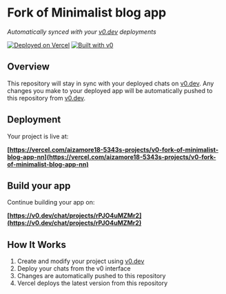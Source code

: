 # Fork of Minimalist blog app

*Automatically synced with your [v0.dev](https://v0.dev) deployments*

[![Deployed on Vercel](https://img.shields.io/badge/Deployed%20on-Vercel-black?style=for-the-badge&logo=vercel)](https://vercel.com/aizamore18-5343s-projects/v0-fork-of-minimalist-blog-app-nn)
[![Built with v0](https://img.shields.io/badge/Built%20with-v0.dev-black?style=for-the-badge)](https://v0.dev/chat/projects/rPJO4uMZMr2)

## Overview

This repository will stay in sync with your deployed chats on [v0.dev](https://v0.dev).
Any changes you make to your deployed app will be automatically pushed to this repository from [v0.dev](https://v0.dev).

## Deployment

Your project is live at:

**[https://vercel.com/aizamore18-5343s-projects/v0-fork-of-minimalist-blog-app-nn](https://vercel.com/aizamore18-5343s-projects/v0-fork-of-minimalist-blog-app-nn)**

## Build your app

Continue building your app on:

**[https://v0.dev/chat/projects/rPJO4uMZMr2](https://v0.dev/chat/projects/rPJO4uMZMr2)**

## How It Works

1. Create and modify your project using [v0.dev](https://v0.dev)
2. Deploy your chats from the v0 interface
3. Changes are automatically pushed to this repository
4. Vercel deploys the latest version from this repository